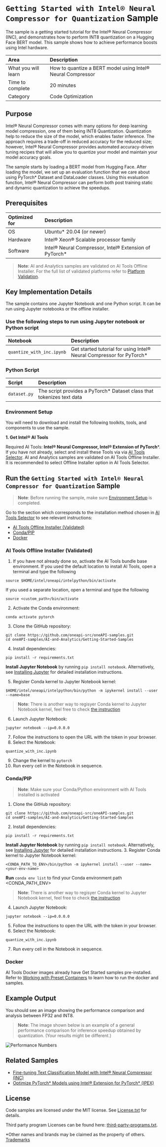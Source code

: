 # `Getting Started with Intel® Neural Compressor for Quantization` Sample

The sample is a getting started tutorial for the Intel® Neural Compressor (INC), and demonstrates how to perform INT8 quantization on a Hugging Face BERT model. This sample shows how to achieve performance boosts using Intel hardware.

| Area                  | Description
|:---                   |:---
| What you will learn   | How to quantize a BERT model using Intel® Neural Compressor
| Time to complete      | 20 minutes
| Category              | Code Optimization

## Purpose

Intel® Neural Compressor comes with many options for deep learning model compression, one of them being INT8 Quantization. Quantization help to reduce the size of the model, which enables faster inference. The approach requires a trade-off in reduced accuracy for the reduced size; however, Intel® Neural Compressor provides automated accuracy-driven tuning recipes that will allow you to quantize your model and maintain your model accuracy goals.

The sample starts by loading a BERT model from Hugging Face. After loading the model, we set up an evaluation function that we care about using PyTorch* Dataset and DataLoader classes. Using this evaluation function, Intel® Neural Compressor can perform both post training static and dynamic quantization to achieve the speedups.

## Prerequisites

| Optimized for           | Description
|:---                     |:---
| OS                      | Ubuntu* 20.04 (or newer)
| Hardware                | Intel® Xeon® Scalable processor family
| Software                | Intel® Neural Compressor, Intel® Extension of PyTorch*

> **Note**: AI and Analytics samples are validated on AI Tools Offline Installer. For the full list of validated platforms refer to [Platform Validation](https://github.com/oneapi-src/oneAPI-samples/tree/master?tab=readme-ov-file#platform-validation).

## Key Implementation Details
The sample contains one Jupyter Notebook and one Python script. It can be run using Jupyter notebooks or the offline installer.

### Use the following steps to run using Jupyter notebook or Python script

|Notebook                  |Description
|:---                      |:---
|`quantize_with_inc.ipynb` | Get started tutorial for using Intel® Neural Compressor for PyTorch*

### Python Script

|Script                    |Description
|:---                      |:---
|`dataset.py`              | The script provides a PyTorch* Dataset class that tokenizes text data 

### Environment Setup

You will need to download and install the following toolkits, tools, and components to use the sample.

**1. Get Intel® AI Tools**

Required AI Tools: **Intel® Neural Compressor, Intel® Extension of PyTorch***. 
<br>If you have not already, select and install these Tools via via [AI Tools Selector](https://www.intel.com/content/www/us/en/developer/tools/oneapi/ai-tools-selector.html). AI and Analytics samples are validated on AI Tools Offline Installer. It is recommended to select Offline Installer option in AI Tools Selector.

## Run the `Getting Started with Intel® Neural Compressor for Quantization` Sample 

>**Note**: Before running the sample, make sure [Environment Setup](https://github.com/oneapi-src/oneAPI-samples/tree/master/AI-and-Analytics/Getting-Started-Samples/INC-Quantization-Sample-for-PyTorch#environment-setup) is completed.

Go to the section which corresponds to the installation method chosen in [AI Tools Selector](https://www.intel.com/content/www/us/en/developer/tools/oneapi/ai-tools-selector.html) to see relevant instructions:
* [AI Tools Offline Installer (Validated)](#ai-tools-offline-installer-validated)
* [Conda/PIP](#condapip) 
* [Docker](#docker)

### AI Tools Offline Installer (Validated)  
1. If you have not already done so, activate the AI Tools bundle base environment. 
If you used the default location to install AI Tools, open a terminal and type the following
```
source $HOME/intel/oneapi/intelpython/bin/activate
```
If you used a separate location, open a terminal and type the following
```
source <custom_path>/bin/activate
```
2. Activate the Conda environment:
```
conda activate pytorch
``` 
3. Clone the GitHub repository:
``` 
git clone https://github.com/oneapi-src/oneAPI-samples.git
cd oneAPI-samples/AI-and-Analytics/Getting-Started-Samples
```
4. Install dependencies:
```
pip install -r requirements.txt
```
**Install Jupyter Notebook** by running `pip install notebook`. Alternatively, see [Installing Jupyter](https://jupyter.org/install) for detailed installation instructions.

5. Register Conda kernel to Jupyter Notebook kernel:
```
$HOME/intel/oneapi/intelpython/bin/python -m ipykernel install --user --name=base
```
> **Note**: There is another way to regisyer Conda kernel to Jupyter Notebook kernel, feel free to check [the instruction](https://github.com/IntelAI/models/tree/master/docs/notebooks/perf_analysis#option-1-conda-environment-creation)
6. Launch Jupyter Notebook: 
```
jupyter notebook --ip=0.0.0.0
```
7. Follow the instructions to open the URL with the token in your browser.
8. Select the Notebook:
```
quantize_with_inc.ipynb
```
9. Change the kernel to `pytorch`
10. Run every cell in the Notebook in sequence.

### Conda/PIP
> **Note**: Make sure your Conda/Python environment with AI Tools installed is activated
1. Clone the GitHub repository:
``` 
git clone https://github.com/oneapi-src/oneAPI-samples.git
cd oneAPI-samples/AI-and-Analytics/Getting-Started-Samples
```
2. Install dependencies:
```
pip install -r requirements.txt
```
**Install Jupyter Notebook** by running `pip install notebook`. Alternatively, see [Installing Jupyter](https://jupyter.org/install) for detailed installation instructions.
3. Register Conda kernel to Jupyter Notebook kernel:
```
<CONDA_PATH_TO_ENV>/bin/python -m ipykernel install --user --name=<your-env-name>
```
**Run** `conda env list` to find your Conda environment path <CONDA_PATH_ENV>
> **Note**: There is another way to regisyer Conda kernel to Jupyter Notebook kernel, feel free to check [the instruction](https://github.com/IntelAI/models/tree/master/docs/notebooks/perf_analysis#option-1-conda-environment-creation)
4. Launch Jupyter Notebook: 
```
jupyter notebook --ip=0.0.0.0
```
5. Follow the instructions to open the URL with the token in your browser.
6. Select the Notebook:
```
quantize_with_inc.ipynb
```
7. Run every cell in the Notebook in sequence.

### Docker
AI Tools Docker images already have Get Started samples pre-installed. Refer to [Working with Preset Containers](https://github.com/intel/ai-containers/tree/main/preset) to learn how to run the docker and samples.
 
## Example Output
You should see an image showing the performance comparison and analysis between FP32 and INT8.
>**Note**: The image shown below is an example of a general performance comparison for inference speedup obtained by quantization. (Your results might be different.)

![Performance Numbers](images/inc_speedup.png)
## Related Samples
* [Fine-tuning Text Classification Model with Intel® Neural Compressor (INC)](https://github.com/oneapi-src/oneAPI-samples/tree/master/AI-and-Analytics/Features-and-Functionality/INC_QuantizationAwareTraining_TextClassification)
* [Optimize PyTorch* Models using Intel® Extension for PyTorch* (IPEX)](https://github.com/oneapi-src/oneAPI-samples/tree/master/AI-and-Analytics/Features-and-Functionality/INC_QuantizationAwareTraining_TextClassification)
## License

Code samples are licensed under the MIT license. See
[License.txt](https://github.com/oneapi-src/oneAPI-samples/blob/master/License.txt) for details.

Third party program Licenses can be found here: [third-party-programs.txt](https://github.com/oneapi-src/oneAPI-samples/blob/master/third-party-programs.txt).

*Other names and brands may be claimed as the property of others. [Trademarks](https://www.intel.com/content/www/us/en/legal/trademarks.html)
